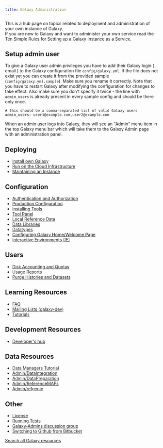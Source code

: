 ```yaml
---
title: Galaxy Administration
---
```

This is a hub page on topics related to deployment and administration of your own instance of Galaxy.<br>
If you are new to Galaxy and want to administer your own service read the [Ten Simple Rules for Setting up a Galaxy Instance as a Service](/admin/ten-simple-steps-galaxy-as-a-service/).

## Setup admin user

To give a Galaxy user admin privileges you have to add their Galaxy login ( email ) to the Galaxy configuration file `config/galaxy.yml`. If the file does not exist yet you can create it from the provided sample (`config/galaxy.yml.sample`). Make sure you rename it correctly. Note that you have to restart Galaxy after modifying the configuration for changes to take effect. Also make sure you don't specify it twice - the line with `admin_users` is already present in every sample config and should be there only once.

```
# this should be a comma-separated list of valid Galaxy users
admin_users: user1@example.com,user2@example.com
```

When an admin user logs into Galaxy, they will see an "Admin" menu item in the top Galaxy menu bar which will take them to the Galaxy Admin page with an administration panel.

## Deploying

* [Install own Galaxy](/admin/get-galaxy/)
* [Run on the Cloud Infrastructure](/cloudman/)
* [Maintaining an Instance](/admin/maintenance/)

## Configuration

* [Authentication and Authorization](/authnz/)
* [Production Configuration](/admin/config/)
* [Installing Tools](/admin/tools/add-tool-from-toolshed-tutorial/)
* [Tool Panel](/admin/tool-panel/)
* [Local Reference Data](/admin/data-integration/)
* [Data Libraries](/data-libraries/)
* [Datatypes](/admin/datatypes/)
* [Configuring Galaxy Home/Welcome Page](/admin/galaxy-welcome-page/)
* [Interactive Environments (IE)](/admin/gies/)


## Users

* [Disk Accounting and Quotas](/admin/disk-quotas/)
* [Usage Reports](/admin/usage-reports/)
* [Purge Histories and Datasets](/admin/config/performance/purge-histories-and-datasets/)


## Learning Resources

* [FAQ](/admin/faq/)
* [Mailing Lists (galaxy-dev)](/mailing-lists/)
* [Tutorials](/admin/training/)


## Development Resources

* [Developer's hub](/develop/)


## Data Resources

* [Data Managers Tutorial](https://github.com/galaxyproject/dagobah-training/blob/2017-montpellier/sessions/05-reference-genomes/ex1-reference-genomes.md)
* [Admin/DataIntegration](/admin/data-integration/)
* [Admin/DataPreparation](/admin/data-preparation/)
* [Admin/ReferenceMAFs](/admin/reference-mafs/)
* [Admin/refgenie](/admin/refgenie/)


## Other

* [License](/admin/license/)
* [Running Tests](/admin/running-tests/)
* [Galaxy-Admins discussion group](/community/galaxy-admins/)
* [Switching to Github from Bitbucket](/admin/switching-to-github-from-bitbucket/)

[Search all Galaxy resources](/search/)
